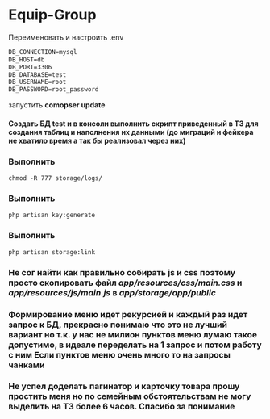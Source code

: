 # Equip-Group

Переименовать и настроить .env
```markdown
DB_CONNECTION=mysql
DB_HOST=db
DB_PORT=3306
DB_DATABASE=test
DB_USERNAME=root
DB_PASSWORD=root_password
```

запустить **comopser update**

#### Создать БД test и в консоли выполнить скрипт приведенный в ТЗ для создания таблиц и наполнения их данными (до миграций и фейкера не хватило время а так бы реализовал через них)
### Выполнить
```
chmod -R 777 storage/logs/
```
### Выполнить
``` 
php artisan key:generate
```

### Выполнить
``` 
php artisan storage:link
```
### Не сог найти как правильно собирать js и css поэтому просто скопировать файл *app/resources/css/main.css* и *app/resources/js/main.js* в *app/storage/app/public*

### Формирование меню идет рекурсией и каждый раз идет запрос к БД, прекрасно понимаю что это не лучший вариант но т.к. у нас не милион пунктов меню лумаю такое допустимо, в идеале переделать на 1 запрос и потом работу с ним Если пунктов меню очень много то на запросы чанками

### Не успел доделать пагинатор и карточку товара прошу простить меня но по семейным обстоятельствам не могу выделить на ТЗ более 6 часов. Спасибо за понимание

